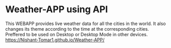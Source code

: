 # Weather-APP using API
This WEBAPP provides live weather data for all the cities in the world.
It also changes its theme according to the time at the corresponding cities.
Preffered to be used on Desktop or Desktop Mode in other devices.
https://Nishant-Tomar1.github.io/Weather-APP/
